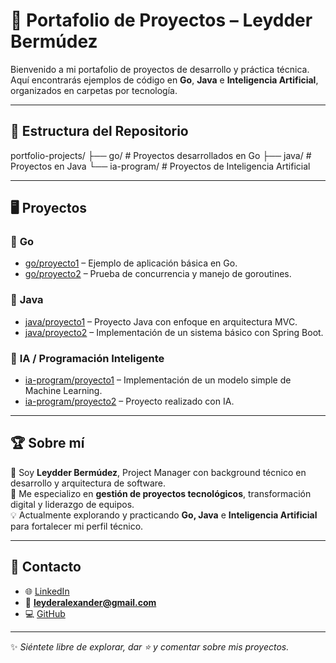 # 🚀 Portafolio de Proyectos – Leydder Bermúdez  

Bienvenido a mi portafolio de proyectos de desarrollo y práctica técnica.  
Aquí encontrarás ejemplos de código en **Go**, **Java** e **Inteligencia Artificial**, organizados en carpetas por tecnología.  

---

## 📂 **Estructura del Repositorio**

portfolio-projects/
├── go/ # Proyectos desarrollados en Go
├── java/ # Proyectos en Java
└── ia-program/ # Proyectos de Inteligencia Artificial


---

## 🖥️ **Proyectos**

### 🔹 **Go**
- [go/proyecto1](go/proyecto1) – Ejemplo de aplicación básica en Go.
- [go/proyecto2](go/proyecto2) – Prueba de concurrencia y manejo de goroutines.

### 🔹 **Java**
- [java/proyecto1](java/proyecto1) – Proyecto Java con enfoque en arquitectura MVC.
- [java/proyecto2](java/proyecto2) – Implementación de un sistema básico con Spring Boot.

### 🔹 **IA / Programación Inteligente**
- [ia-program/proyecto1](ia-program/proyecto1) – Implementación de un modelo simple de Machine Learning.
- [ia-program/proyecto2](ia-program/proyecto2) – Proyecto realizado con IA.

---

## 🏆 **Sobre mí**

👋 Soy **Leydder Bermúdez**, Project Manager con background técnico en desarrollo y arquitectura de software.  
📌 Me especializo en **gestión de proyectos tecnológicos**, transformación digital y liderazgo de equipos.  
💡 Actualmente explorando y practicando **Go, Java** e **Inteligencia Artificial** para fortalecer mi perfil técnico.

---

## 🔗 **Contacto**

- 🌐 [LinkedIn](https://www.linkedin.com/in/leydder)  
- 📧 **leyderalexander@gmail.com**  
- 💻 [GitHub](https://github.com/leydder)

---

✨ *Siéntete libre de explorar, dar ⭐ y comentar sobre mis proyectos.*
